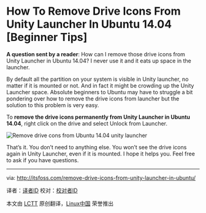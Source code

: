How To Remove Drive Icons From Unity Launcher In Ubuntu 14.04 [Beginner Tips]
================================================================================
**A question sent by a reader**: How can I remove those drive icons from Unity Launcher in Ubuntu 14.04? I never use it and it eats up space in the launcher.

By default all the partition on your system is visible in Unity launcher, no matter if it is mounted or not. And in fact it might be crowding up the Unity Launcher space. Absolute beginners to Ubuntu may have to struggle a bit pondering over how to remove the drive icons from launcher but the solution to this problem is very easy.

To **remove the drive icons permanently from Unity Launcher in Ubuntu 14.04**, right click on the drive and select Unlock from Launcher.

![Remove drive cons from Ubuntu 14.04 unity launcher](http://itsfoss.itsfoss.netdna-cdn.com/wp-content/uploads/2014/06/Remove_Drive_Icons_Ubuntu_Unity.jpeg)

That’s it. You don’t need to anything else. You won’t see the drive icons again in Unity Launcher, even if it is mounted. I hope it helps you. Feel free to ask if you have questions.

--------------------------------------------------------------------------------

via: http://itsfoss.com/remove-drive-icons-from-unity-launcher-in-ubuntu/

译者：[译者ID](https://github.com/译者ID) 校对：[校对者ID](https://github.com/校对者ID)

本文由 [LCTT](https://github.com/LCTT/TranslateProject) 原创翻译，[Linux中国](http://linux.cn/) 荣誉推出